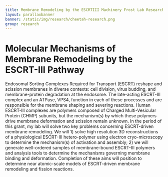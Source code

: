 ```yaml
---
title: Membrane Remodeling by the ESCRTIII Machinery Frost Lab Research
layout: parallaxbanner
banner: /static/img/research/cheetah-research.png
group: research
---
```


# Molecular Mechanisms of Membrane Remodeling by the ESCRT-III Pathway

Endosomal Sorting Complexes Required for Transport (ESCRT) reshape and scission membranes in diverse contexts: cell division, virus budding, and membrane-protein degradation at the endosome. The late-acting ESCRT-III complex and an ATPase, VPS4, function in each of these processes and are responsible for the membrane shaping and severing reactions. Human ESCRT-III complexes are polymers composed of Charged Multi-Vesicular Protein (CHMP) subunits, but the mechanism(s) by which these polymers drive membrane deformation and scission remain unknown. In the period of this grant, my lab will solve two key problems concerning ESCRT-driven membrane remodeling. We will 1) solve high resolution 3D reconstructions of a physiological ESCRT-III hetero-polymer using electron cryo-microscopy to determine the mechanism(s) of activation and assembly; 2) we will generate well-ordered samples of membrane-bound ESCRT-III polymers and analysis tools to determine the mechanisms governing membrane 
binding and deformation. Completion of these aims will position to determine near atomic-scale models of ESCRT-driven membrane remodeling and fission reactions.
